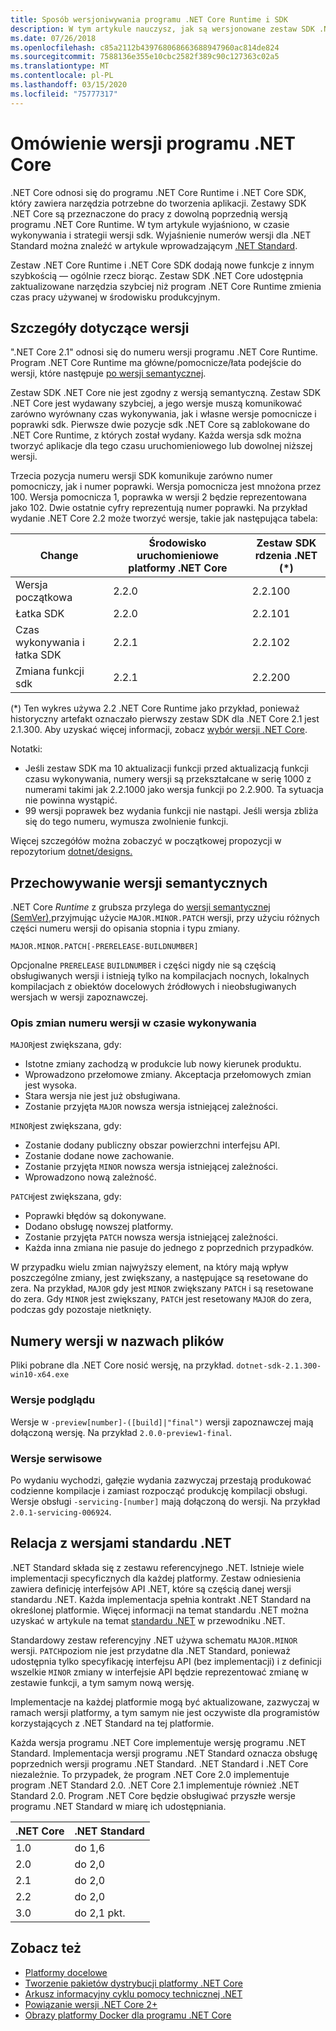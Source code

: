 ```yaml
---
title: Sposób wersjoniwywania programu .NET Core Runtime i SDK
description: W tym artykule nauczysz, jak są wersjonowane zestaw SDK .NET Core i runtime (podobnie jak przechowywanie wersji semantycznych).
ms.date: 07/26/2018
ms.openlocfilehash: c85a2112b439768068663688947960ac814de824
ms.sourcegitcommit: 7588136e355e10cbc2582f389c90c127363c02a5
ms.translationtype: MT
ms.contentlocale: pl-PL
ms.lasthandoff: 03/15/2020
ms.locfileid: "75777317"
---
```

# <a name="overview-of-how-net-core-is-versioned"></a>Omówienie wersji programu .NET Core

.NET Core odnosi się do programu .NET Core Runtime i .NET Core SDK, który zawiera narzędzia potrzebne do tworzenia aplikacji. Zestawy SDK .NET Core są przeznaczone do pracy z dowolną poprzednią wersją programu .NET Core Runtime. W tym artykule wyjaśniono, w czasie wykonywania i strategii wersji sdk. Wyjaśnienie numerów wersji dla .NET Standard można znaleźć w artykule wprowadzającym [.NET Standard](../../standard/net-standard.md#net-implementation-support).

Zestaw .NET Core Runtime i .NET Core SDK dodają nowe funkcje z innym szybkością — ogólnie rzecz biorąc. Zestaw SDK .NET Core udostępnia zaktualizowane narzędzia szybciej niż program .NET Core Runtime zmienia czas pracy używanej w środowisku produkcyjnym.

## <a name="versioning-details"></a>Szczegóły dotyczące wersji

".NET Core 2.1" odnosi się do numeru wersji programu .NET Core Runtime. Program .NET Core Runtime ma główne/pomocnicze/łata podejście do wersji, które następuje [po wersji semantycznej](#semantic-versioning).

Zestaw SDK .NET Core nie jest zgodny z wersją semantyczną. Zestaw SDK .NET Core jest wydawany szybciej, a jego wersje muszą komunikować zarówno wyrównany czas wykonywania, jak i własne wersje pomocnicze i poprawki sdk. Pierwsze dwie pozycje sdk .NET Core są zablokowane do .NET Core Runtime, z których został wydany. Każda wersja sdk można tworzyć aplikacje dla tego czasu uruchomieniowego lub dowolnej niższej wersji.

Trzecia pozycja numeru wersji SDK komunikuje zarówno numer pomocniczy, jak i numer poprawki. Wersja pomocnicza jest mnożona przez 100. Wersja pomocnicza 1, poprawka w wersji 2 będzie reprezentowana jako 102. Dwie ostatnie cyfry reprezentują numer poprawki. Na przykład wydanie .NET Core 2.2 może tworzyć wersje, takie jak następująca tabela:

| Change                | Środowisko uruchomieniowe platformy .NET Core | Zestaw SDK rdzenia .NET (\*) |
|-----------------------|-------------------|-------------------|
| Wersja początkowa       | 2.2.0             | 2.2.100           |
| Łatka SDK             | 2.2.0             | 2.2.101           |
| Czas wykonywania i łatka SDK | 2.2.1             | 2.2.102           |
| Zmiana funkcji sdk    | 2.2.1             | 2.2.200           |

(\*) Ten wykres używa 2.2 .NET Core Runtime jako przykład, ponieważ historyczny artefakt oznaczało pierwszy zestaw SDK dla .NET Core 2.1 jest 2.1.300. Aby uzyskać więcej informacji, zobacz [wybór wersji .NET Core](selection.md).

Notatki:

- Jeśli zestaw SDK ma 10 aktualizacji funkcji przed aktualizacją funkcji czasu wykonywania, numery wersji są przekształcane w serię 1000 z numerami takimi jak 2.2.1000 jako wersja funkcji po 2.2.900. Ta sytuacja nie powinna wystąpić.
- 99 wersji poprawek bez wydania funkcji nie nastąpi. Jeśli wersja zbliża się do tego numeru, wymusza zwolnienie funkcji.

Więcej szczegółów można zobaczyć w początkowej propozycji w repozytorium [dotnet/designs.](https://github.com/dotnet/designs/pull/29)

## <a name="semantic-versioning"></a>Przechowywanie wersji semantycznych

.NET Core *Runtime* z grubsza przylega do [wersji semantycznej (SemVer),](https://semver.org/)przyjmując użycie `MAJOR.MINOR.PATCH` wersji, przy użyciu różnych części numeru wersji do opisania stopnia i typu zmiany.

```
MAJOR.MINOR.PATCH[-PRERELEASE-BUILDNUMBER]
```

Opcjonalne `PRERELEASE` `BUILDNUMBER` i części nigdy nie są częścią obsługiwanych wersji i istnieją tylko na kompilacjach nocnych, lokalnych kompilacjach z obiektów docelowych źródłowych i nieobsługiwanych wersjach w wersji zapoznawczej.

### <a name="understand-runtime-version-number-changes"></a>Opis zmian numeru wersji w czasie wykonywania

`MAJOR`jest zwiększana, gdy:

- Istotne zmiany zachodzą w produkcie lub nowy kierunek produktu.
- Wprowadzono przełomowe zmiany. Akceptacja przełomowych zmian jest wysoka.
- Stara wersja nie jest już obsługiwana.
- Zostanie przyjęta `MAJOR` nowsza wersja istniejącej zależności.

`MINOR`jest zwiększana, gdy:

- Zostanie dodany publiczny obszar powierzchni interfejsu API.
- Zostanie dodane nowe zachowanie.
- Zostanie przyjęta `MINOR` nowsza wersja istniejącej zależności.
- Wprowadzono nową zależność.

`PATCH`jest zwiększana, gdy:

- Poprawki błędów są dokonywane.
- Dodano obsługę nowszej platformy.
- Zostanie przyjęta `PATCH` nowsza wersja istniejącej zależności.
- Każda inna zmiana nie pasuje do jednego z poprzednich przypadków.

W przypadku wielu zmian najwyższy element, na który mają wpływ poszczególne zmiany, jest zwiększany, a następujące są resetowane do zera. Na przykład, `MAJOR` gdy jest `MINOR` zwiększany `PATCH` i są resetowane do zera. Gdy `MINOR` jest zwiększany, `PATCH` jest resetowany `MAJOR` do zera, podczas gdy pozostaje nietknięty.

## <a name="version-numbers-in-file-names"></a>Numery wersji w nazwach plików

Pliki pobrane dla .NET Core nosić wersję, na przykład. `dotnet-sdk-2.1.300-win10-x64.exe`

### <a name="preview-versions"></a>Wersje podglądu

Wersje w `-preview[number]-([build]|"final")` wersji zapoznawczej mają dołączoną wersję. Na przykład `2.0.0-preview1-final`.

### <a name="servicing-versions"></a>Wersje serwisowe

Po wydaniu wychodzi, gałęzie wydania zazwyczaj przestają produkować codzienne kompilacje i zamiast rozpocząć produkcję kompilacji obsługi. Wersje obsługi `-servicing-[number]` mają dołączoną do wersji. Na przykład `2.0.1-servicing-006924`.

## <a name="relationship-to-net-standard-versions"></a>Relacja z wersjami standardu .NET

.NET Standard składa się z zestawu referencyjnego .NET. Istnieje wiele implementacji specyficznych dla każdej platformy. Zestaw odniesienia zawiera definicję interfejsów API .NET, które są częścią danej wersji standardu .NET. Każda implementacja spełnia kontrakt .NET Standard na określonej platformie. Więcej informacji na temat standardu .NET można uzyskać w artykule na temat [standardu .NET](../../standard/net-standard.md) w przewodniku .NET.

Standardowy zestaw referencyjny .NET używa schematu `MAJOR.MINOR` wersji. `PATCH`poziom nie jest przydatne dla .NET Standard, ponieważ udostępnia tylko specyfikację interfejsu API (bez implementacji) i z definicji wszelkie `MINOR` zmiany w interfejsie API będzie reprezentować zmianę w zestawie funkcji, a tym samym nową wersję.

Implementacje na każdej platformie mogą być aktualizowane, zazwyczaj w ramach wersji platformy, a tym samym nie jest oczywiste dla programistów korzystających z .NET Standard na tej platformie.

Każda wersja programu .NET Core implementuje wersję programu .NET Standard. Implementacja wersji programu .NET Standard oznacza obsługę poprzednich wersji programu .NET Standard. .NET Standard i .NET Core niezależnie. To przypadek, że program .NET Core 2.0 implementuje program .NET Standard 2.0. .NET Core 2.1 implementuje również .NET Standard 2.0. Program .NET Core będzie obsługiwać przyszłe wersje programu .NET Standard w miarę ich udostępniania.

| .NET Core | .NET Standard |
|-----------|---------------|
| 1.0       | do 1,6     |
| 2.0       | do 2,0     |
| 2.1       | do 2,0     |
| 2.2       | do 2,0     |
| 3.0       | do 2,1 pkt.     |

## <a name="see-also"></a>Zobacz też

- [Platformy docelowe](../../standard/frameworks.md)
- [Tworzenie pakietów dystrybucji platformy .NET Core](../build/distribution-packaging.md)
- [Arkusz informacyjny cyklu pomocy technicznej .NET](https://dotnet.microsoft.com/platform/support/policy)
- [Powiązanie wersji .NET Core 2+](https://github.com/dotnet/designs/issues/3)
- [Obrazy platformy Docker dla programu .NET Core](https://hub.docker.com/_/microsoft-dotnet-core/)
